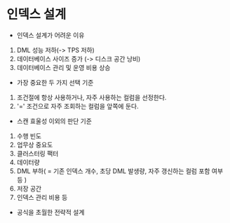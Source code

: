 인덱스 설계
===

+ 인덱스 설계가 어려운 이유

1. DML 성능 저하(-> TPS 저하)
2. 데이터베이스 사이즈 증가 (-> 디스크 공간 낭비)
3. 데이터베이스 관리 및 운영 비용 상승

+ 가장 중요한 두 가지 선택 기준

1. 조건절에 항상 사용하거나, 자주 사용하는 컬럼을 선정한다.
2. '=' 조건으로 자주 조회하는 컬럼을 앞쪽에 둔다.

+ 스캔 효울성 이외의 판단 기준

1. 수행 빈도
2. 업무상 중요도
3. 클러스터링 팩터
4. 데이터량
5. DML 부하( = 기존 인덱스 개수, 초당 DML 발생량, 자주 갱신하는 컬럼 포함 여부 등 )
6. 저장 공간
7. 인덱스 관리 비용 등

+ 공식을 초월한 전략적 설계

